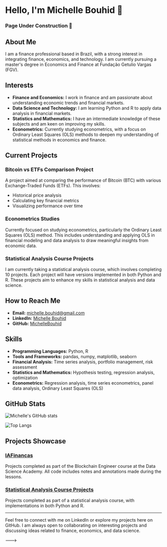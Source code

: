 # Hello, I'm Michelle Bouhid 👋   

### Page Under Construction 🚧

## About Me

I am a finance professional based in Brazil, with a strong interest in integrating finance, economics, and technology. I am currently pursuing a master's degree in Economics and Finance at Fundação Getulio Vargas (FGV).

## Interests

- **Finance and Economics:** I work in finance and am passionate about understanding economic trends and financial markets.
- **Data Science and Technology:** I am learning Python and R to apply data analysis in financial markets.
- **Statistics and Mathematics:** I have an intermediate knowledge of these subjects and am keen on improving my skills.
- **Econometrics:** Currently studying econometrics, with a focus on Ordinary Least Squares (OLS) methods to deepen my understanding of statistical methods in economics and finance.

## Current Projects

### Bitcoin vs ETFs Comparison Project
A project aimed at comparing the performance of Bitcoin (BTC) with various Exchange-Traded Funds (ETFs). This involves:
- Historical price analysis
- Calculating key financial metrics
- Visualizing performance over time

### Econometrics Studies
Currently focused on studying econometrics, particularly the Ordinary Least Squares (OLS) method. This includes understanding and applying OLS in financial modeling and data analysis to draw meaningful insights from economic data.

### Statistical Analysis Course Projects
I am currently taking a statistical analysis course, which involves completing 10 projects. Each project will have versions implemented in both Python and R. These projects aim to enhance my skills in statistical analysis and data science.

## How to Reach Me

- **Email:** [michelle.bouhid@gmail.com](mailto:michelle.bouhid@gmail.com)
- **LinkedIn:** [Michelle Bouhid](https://www.linkedin.com/in/michelle-bouhid-880001156/)
- **GitHub:** [MichelleBouhid](https://github.com/MichelleBouhid)

## Skills

- **Programming Languages:** Python, R
- **Tools and Frameworks:** pandas, numpy, matplotlib, seaborn
- **Financial Analysis:** Time series analysis, portfolio management, risk assessment
- **Statistics and Mathematics:** Hypothesis testing, regression analysis, optimization
- **Econometrics:** Regression analysis, time series econometrics, panel data analysis, Ordinary Least Squares (OLS)

## GitHub Stats

![Michelle's GitHub stats](https://github-readme-stats.vercel.app/api?username=MichelleBouhid&show_icons=true&theme=radical)

![Top Langs](https://github-readme-stats.vercel.app/api/top-langs/?username=MichelleBouhid&layout=compact&theme=radical)

## Projects Showcase

### [IAFinancas](https://github.com/MichelleBouhid/IAFinancas.git)
Projects completed as part of the Blockchain Engineer course at the Data Science Academy. All code includes notes and annotations made during the lessons.

### [Statistical Analysis Course Projects](https://github.com/MichelleBouhid/StatisticalAnalysisCourse.git)
Projects completed as part of a statistical analysis course, with implementations in both Python and R.


---

Feel free to connect with me on LinkedIn or explore my projects here on GitHub. I am always open to collaborating on interesting projects and discussing ideas related to finance, economics, and data science.




--->
